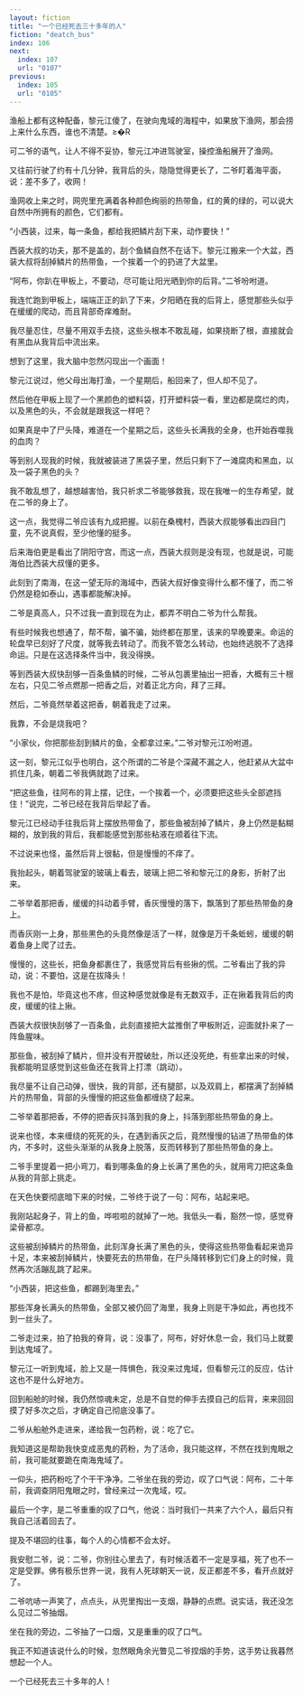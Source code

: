 ```yaml
---
layout: fiction
title: "一个已经死去三十多年的人"
fiction: "deatch_bus"
index: 106
next:
  index: 107
  url: "0107"
previous:
  index: 105
  url: "0105"
---
```

渔船上都有这种配备，黎元江傻了，在驶向鬼域的海程中，如果放下渔网，那会捞上来什么东西，谁也不清楚。≥�R

可二爷的语气，让人不得不妥协，黎元江冲进驾驶室，操控渔船展开了渔网。

又往前行驶了约有十几分钟，我背后的头，隐隐觉得更长了，二爷盯着海平面，说：差不多了，收网！

渔网收上来之时，网兜里充满着各种颜色绚丽的热带鱼，红的黄的绿的，可以说大自然中所拥有的颜色，它们都有。

“小西装，过来，每一条鱼，都给我把鳞片刮下来，动作要快！”

西装大叔的功夫，那不是盖的，刮个鱼鳞自然不在话下。黎元江搬来一个大盆，西装大叔将刮掉鳞片的热带鱼，一个挨着一个的扔进了大盆里。

“阿布，你趴在甲板上，不要动，尽可能让阳光晒到你的后背。”二爷吩咐道。

我连忙跑到甲板上，端端正正的趴了下来，夕阳晒在我的后背上，感觉那些头似乎在缓缓的爬动，而且背部奇痒难耐。

我尽量忍住，尽量不用双手去挠，这些头根本不敢乱碰，如果挠断了根，直接就会有黑血从我背后中流出来。

想到了这里，我大脑中忽然闪现出一个画面！

黎元江说过，他父母出海打渔，一个星期后，船回来了，但人却不见了。

然后他在甲板上现了一个黑颜色的塑料袋，打开塑料袋一看，里边都是腐烂的肉，以及黑色的头，不会就是跟我这一样吧？

如果真是中了尸头降，难道在一个星期之后，这些头长满我的全身，也开始吞噬我的血肉？

等到别人现我的时候，我就被装进了黑袋子里，然后只剩下了一滩腐肉和黑血，以及一袋子黑色的头？

我不敢乱想了，越想越害怕，我只祈求二爷能够救我，现在我唯一的生存希望，就在二爷的身上了。

这一点，我觉得二爷应该有九成把握。以前在桑槐村，西装大叔能够看出四目门童，先不说真假，至少他懂的挺多。

后来海伯更是看出了阴阳守宫，而这一点，西装大叔则是没有现，也就是说，可能海伯比西装大叔懂的更多。

此刻到了南海，在这一望无际的海域中，西装大叔好像变得什么都不懂了，而二爷仍然是稳如泰山，遇事都能解决掉。

二爷是真高人，只不过我一直到现在为止，都弄不明白二爷为什么帮我。

有些时候我也想通了，帮不帮，骗不骗，始终都在那里，该来的早晚要来。命运的轮盘早已刻好了尺度，就等我去转动了。而我不管怎么转动，也始终逃脱不了选择命运。只是在这选择条件当中，我没得换。

等到西装大叔快刮够一百条鱼鳞的时候，二爷从包裹里抽出一把香，大概有三十根左右，只见二爷点燃那一把香之后，对着正北方向，拜了三拜。

然后，二爷竟然举着这把香，朝着我走了过来。

我靠，不会是烧我吧？

“小家伙，你把那些刮到鳞片的鱼，全都拿过来。”二爷对黎元江吩咐道。

这一刻，黎元江似乎也明白，这个所谓的二爷是个深藏不漏之人，他赶紧从大盆中抓住几条，朝着二爷我俩就跑了过来。

“把这些鱼，往阿布的背上摆，记住，一个挨着一个，必须要把这些头全部遮挡住！”说完，二爷已经在我背后举起了香。

黎元江已经动手往我后背上摆放热带鱼了，那些鱼被刮掉了鳞片，身上仍然是黏糊糊的，放到我的背后，我都能感觉到那些粘液在顺着往下流。

不过说来也怪，虽然后背上很黏，但是慢慢的不痒了。

我抬起头，朝着驾驶室的玻璃上看去，玻璃上把二爷和黎元江的身影，折射了出来。

二爷举着那把香，缓缓的抖动着手臂，香灰慢慢的落下，飘落到了那些热带鱼的身上。

而香灰刚一上身，那些黑色的头竟然像是活了一样，就像是万千条蚯蚓，缓缓的朝着鱼身上爬了过去。

慢慢的，这些长，把鱼身都裹住了，我感觉背后有些揪的慌。二爷看出了我的异动，说：不要怕，这是在拔降头！

我也不是怕，毕竟这也不疼，但这种感觉就像是有无数双手，正在揪着我背后的肉皮，缓缓的往上揪。

西装大叔很快刮够了一百条鱼，此刻直接把大盆推倒了甲板附近，迎面就扑来了一阵鱼腥味。

那些鱼，被刮掉了鳞片，但并没有开膛破肚，所以还没死绝，有些拿出来的时候，我都能明显感觉到这些鱼还在我背上打漂（跳动）。

我尽量不让自己动弹，很快，我的背部，还有腿部，以及双肩上，都摆满了刮掉鳞片的热带鱼，背部的头慢慢的把这些鱼都缠绕了起来。

二爷举着那把香，不停的把香灰抖落到我的身上，抖落到那些热带鱼的身上。

说来也怪，本来缠绕的死死的头，在遇到香灰之后，竟然慢慢的钻进了热带鱼的体内，不多时，这些头渐渐的从我身上脱落，反而转移到了那些热带鱼的身上。

二爷手里提着一把小弯刀，看到哪条鱼的身上长满了黑色的头，就用弯刀把这条鱼从我的背部上挑走。

在天色快要彻底暗下来的时候，二爷终于说了一句：阿布，站起来吧。

我刚站起身子，背上的鱼，哗啦啦的就掉了一地。我低头一看，豁然一惊，感觉脊梁骨都凉。

这些被刮掉鳞片的热带鱼，此刻浑身长满了黑色的头，使得这些热带鱼看起来诡异十足，本来被刮掉鳞片，快要死去的热带鱼，在尸头降转移到它们身上的时候，竟然再次活蹦乱跳了起来。

“小西装，把这些鱼，都踢到海里去。”

那些浑身长满头的热带鱼，全部又被仍回了海里，我身上则是干净如此，再也找不到一丝头了。

二爷走过来，拍了拍我的脊背，说：没事了，阿布，好好休息一会，我们马上就要到达鬼域了。

黎元江一听到鬼域，脸上又是一阵惧色，我没来过鬼域，但看黎元江的反应，估计这也不是什么好地方。

回到船舱的时候，我仍然惊魂未定，总是不自觉的伸手去摸自己的后背，来来回回摸了好多次之后，才确定自己彻底没事了。

二爷从船舱外走进来，递给我一包药粉，说：吃了它。

我知道这是帮助我快变成恶鬼的药粉，为了活命，我只能这样，不然在找到鬼眼之前，我可能就要跪在南海鬼域了。

一仰头，把药粉吃了个干干净净。二爷坐在我的旁边，叹了口气说：阿布，二十年前，我调查阴阳鬼眼之时，曾经来过一次鬼域，哎。

最后一个字，是二爷重重的叹了口气，他说：当时我们一共来了六个人，最后只有我自己活着回去了。

提及不堪回的往事，每个人的心情都不会太好。

我安慰二爷，说：二爷，你别往心里去了，有时候活着不一定是享福，死了也不一定是受罪。佛有极乐世界一说，我有人死球朝天一说，反正都差不多，看开点就好了。

二爷吭哧一声笑了，点点头，从兜里掏出一支烟，静静的点燃。说实话，我还没怎么见过二爷抽烟。

坐在我的旁边，二爷抽了一口烟，又是重重的叹了口气。

我正不知道该说什么的时候，忽然眼角余光瞥见二爷捏烟的手势，这手势让我暮然想起一个人。

一个已经死去三十多年的人！